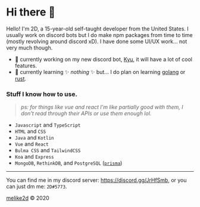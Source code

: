 # Hi there 👋

Hello! I'm 2D, a 15-year-old self-taught developer from the United States. I usually work on discord bots but I do make npm packages from time to time (mostly revolving around discord xD). I have done some UI/UX work... not very much though.

* **🔭** currently working on my new discord bot, [Kyu](https://github.com/kyudiscord), it will have a lot of cool features.   
* **🌱** currently learning ✨ _nothing_ ✨ but... I do plan on learning [golang](https://golang.org/) or [rust](https://rust-lang.org/).

### Stuff I know how to use.

> *ps: for things like vue and react I'm like partially good with them, I don't read through their APIs or use them enough lol.*

- `Javascript` and `TypeScript`
- `HTML` and `CSS`
- `Java` and `Kotlin`
- `Vue` and `React`
- `Bulma CSS` and `TailwindCSS`
- `Koa` and `Express`
- `MongoDB`, `RethinkDB`, and `PostgreSQL` ([`prisma`](https://prisma.io))

---

You can find me in my discord server: <https://discord.gg/JrHfSmb>, or you can just dm me: `2D#5773`.

[melike2d](https://melike2d.me) &copy; 2020

<!--
**MeLike2D/MeLike2D** is a ✨ _special_ ✨ repository because its `README.md` (this file) appears on your GitHub profile.

Here are some ideas to get you started:

- 🔭 I’m currently working on ...
- 🌱 I’m currently learning ...
- 👯 I’m looking to collaborate on ...
- 🤔 I’m looking for help with ...
- 💬 Ask me about ...
- 📫 How to reach me: ...
- 😄 Pronouns: ...
- ⚡ Fun fact: ...
-->
